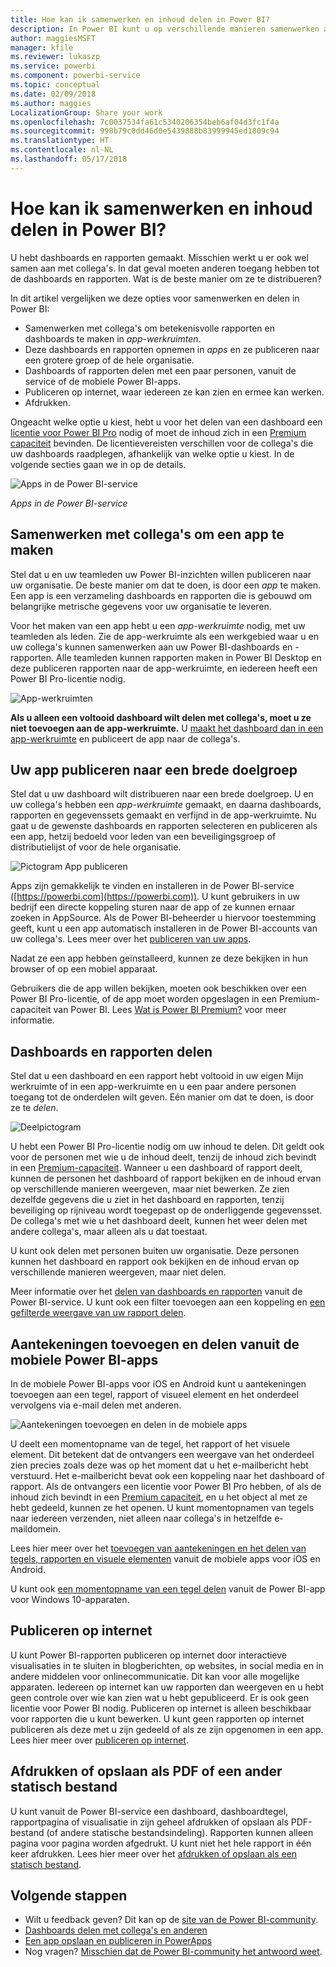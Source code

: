 ```yaml
---
title: Hoe kan ik samenwerken en inhoud delen in Power BI?
description: In Power BI kunt u op verschillende manieren samenwerken aan dashboards, rapporten, tegels en apps en deze delen. Elke manier heeft bepaalde voordelen.
author: maggiesMSFT
manager: kfile
ms.reviewer: lukaszp
ms.service: powerbi
ms.component: powerbi-service
ms.topic: conceptual
ms.date: 02/09/2018
ms.author: maggies
LocalizationGroup: Share your work
ms.openlocfilehash: 7c0037534fa61c5340206354beb6af04d3fc1f4a
ms.sourcegitcommit: 998b79c0dd46d0e5439888b83999945ed1809c94
ms.translationtype: HT
ms.contentlocale: nl-NL
ms.lasthandoff: 05/17/2018
---
```

# <a name="how-should-i-collaborate-and-share-in-power-bi"></a>Hoe kan ik samenwerken en inhoud delen in Power BI?

U hebt dashboards en rapporten gemaakt. Misschien werkt u er ook wel samen aan met collega's. In dat geval moeten anderen toegang hebben tot de dashboards en rapporten. Wat is de beste manier om ze te distribueren?

In dit artikel vergelijken we deze opties voor samenwerken en delen in Power BI: 

* Samenwerken met collega's om betekenisvolle rapporten en dashboards te maken in *app-werkruimten*.
* Deze dashboards en rapporten opnemen in *apps* en ze publiceren naar een grotere groep of de hele organisatie.
* Dashboards of rapporten delen met een paar personen, vanuit de service of de mobiele Power BI-apps.
* Publiceren op internet, waar iedereen ze kan zien en ermee kan werken.
* Afdrukken. 

Ongeacht welke optie u kiest, hebt u voor het delen van een dashboard een [licentie voor Power BI Pro](service-free-vs-pro.md) nodig of moet de inhoud zich in een [Premium capaciteit](service-premium.md) bevinden. De licentievereisten verschillen voor de collega's die uw dashboards raadplegen, afhankelijk van welke optie u kiest. In de volgende secties gaan we in op de details. 

![Apps in de Power BI-service](media/service-how-to-collaborate-distribute-dashboards-reports/power-bi-apps-home-blog.png)

*Apps in de Power BI-service*

## <a name="collaborate-with-coworkers-to-create-an-app"></a>Samenwerken met collega's om een app te maken
Stel dat u en uw teamleden uw Power BI-inzichten willen publiceren naar uw organisatie. De beste manier om dat te doen, is door een *app* te maken. Een app is een verzameling dashboards en rapporten die is gebouwd om belangrijke metrische gegevens voor uw organisatie te leveren. 

Voor het maken van een app hebt u een *app-werkruimte* nodig, met uw teamleden als leden. Zie de app-werkruimte als een werkgebied waar u en uw collega's kunnen samenwerken aan uw Power BI-dashboards en -rapporten. Alle teamleden kunnen rapporten maken in Power BI Desktop en deze publiceren rapporten naar de app-werkruimte, en iedereen heeft een Power BI Pro-licentie nodig.

![App-werkruimten](media/service-how-to-collaborate-distribute-dashboards-reports/power-bi-apps-workspaces.png)

**Als u alleen een voltooid dashboard wilt delen met collega's, moet u ze niet toevoegen aan de app-werkruimte.** U [maakt het dashboard dan in een app-werkruimte](service-create-distribute-apps.md) en publiceert de app naar de collega's. 

## <a name="publish-your-app-to-a-broad-audience"></a>Uw app publiceren naar een brede doelgroep
Stel dat u uw dashboard wilt distribueren naar een brede doelgroep. U en uw collega's hebben een *app-werkruimte* gemaakt, en daarna dashboards, rapporten en gegevenssets gemaakt en verfijnd in de app-werkruimte. Nu gaat u de gewenste dashboards en rapporten selecteren en publiceren als een app, hetzij bedoeld voor leden van een beveiligingsgroep of distributielijst of voor de hele organisatie. 

![Pictogram App publiceren](media/service-how-to-collaborate-distribute-dashboards-reports/power-bi-app-publish-600.png)

Apps zijn gemakkelijk te vinden en installeren in de Power BI-service ([https://powerbi.com](https://powerbi.com)). U kunt gebruikers in uw bedrijf een directe koppeling sturen naar de app of ze kunnen ernaar zoeken in AppSource. Als de Power BI-beheerder u hiervoor toestemming geeft, kunt u een app automatisch installeren in de Power BI-accounts van uw collega's. Lees meer over het [publiceren van uw apps](service-create-distribute-apps.md#publish-your-app). 

Nadat ze een app hebben geïnstalleerd, kunnen ze deze bekijken in hun browser of op een mobiel apparaat.

Gebruikers die de app willen bekijken, moeten ook beschikken over een Power BI Pro-licentie, of de app moet worden opgeslagen in een Premium-capaciteit van Power BI. Lees [Wat is Power BI Premium?](service-premium.md) voor meer informatie.

## <a name="share-dashboards-and-reports"></a>Dashboards en rapporten delen
Stel dat u een dashboard en een rapport hebt voltooid in uw eigen Mijn werkruimte of in een app-werkruimte en u een paar andere personen toegang tot de onderdelen wilt geven. Eén manier om dat te doen, is door ze te *delen*. 

![Deelpictogram](media/service-how-to-collaborate-distribute-dashboards-reports/power-bi-share-in-situ.png)

U hebt een Power BI Pro-licentie nodig om uw inhoud te delen. Dit geldt ook voor de personen met wie u de inhoud deelt, tenzij de inhoud zich bevindt in een [Premium-capaciteit](service-premium.md). Wanneer u een dashboard of rapport deelt, kunnen de personen het dashboard of rapport bekijken en de inhoud ervan op verschillende manieren weergeven, maar niet bewerken. Ze zien dezelfde gegevens die u ziet in het dashboard en rapporten, tenzij beveiliging op rijniveau wordt toegepast op de onderliggende gegevensset. De collega's met wie u het dashboard deelt, kunnen het weer delen met andere collega's, maar alleen als u dat toestaat. 

U kunt ook delen met personen buiten uw organisatie. Deze personen kunnen het dashboard en rapport ook bekijken en de inhoud ervan op verschillende manieren weergeven, maar niet delen. 

Meer informatie over het [delen van dashboards en rapporten](service-share-dashboards.md) vanuit de Power BI-service. U kunt ook een filter toevoegen aan een koppeling en [ een gefilterde weergave van uw rapport delen](service-share-reports.md).

## <a name="annotate-and-share-from-the-power-bi-mobile-apps"></a>Aantekeningen toevoegen en delen vanuit de mobiele Power BI-apps
In de mobiele Power BI-apps voor iOS en Android kunt u aantekeningen toevoegen aan een tegel, rapport of visueel element en het onderdeel vervolgens via e-mail delen met anderen. 

![Aantekeningen toevoegen en delen in de mobiele apps](media/service-how-to-collaborate-distribute-dashboards-reports/power-bi-iphone-annotate.png)

U deelt een momentopname van de tegel, het rapport of het visuele element. Dit betekent dat de ontvangers een weergave van het onderdeel zien precies zoals deze was op het moment dat u het e-mailbericht hebt verstuurd. Het e-mailbericht bevat ook een koppeling naar het dashboard of rapport. Als de ontvangers een licentie voor Power BI Pro hebben, of als de inhoud zich bevindt in een [Premium capaciteit](service-premium.md), en u het object al met ze hebt gedeeld, kunnen ze het openen. U kunt momentopnamen van tegels naar iedereen verzenden, niet alleen naar collega's in hetzelfde e-maildomein.

Lees hier meer over het [toevoegen van aantekeningen en het delen van tegels, rapporten en visuele elementen](mobile-annotate-and-share-a-tile-from-the-mobile-apps.md) vanuit de mobiele apps voor iOS en Android.

U kunt ook [een momentopname van een tegel delen](mobile-share-tile-windows-10-phone-app.md) vanuit de Power BI-app voor Windows 10-apparaten.

## <a name="publish-to-the-web"></a>Publiceren op internet
U kunt Power BI-rapporten publiceren op internet door interactieve visualisaties in te sluiten in blogberichten, op websites, in social media en in andere middelen voor onlinecommunicatie. Dit kan voor alle mogelijke apparaten. Iedereen op internet kan uw rapporten dan weergeven en u hebt geen controle over wie kan zien wat u hebt gepubliceerd. Er is ook geen licentie voor Power BI nodig. Publiceren op internet is alleen beschikbaar voor rapporten die u kunt bewerken. U kunt geen rapporten op internet publiceren als deze met u zijn gedeeld of als ze zijn opgenomen in een app. Lees hier meer over [publiceren op internet](service-publish-to-web.md).

## <a name="print-or-save-as-pdf-or-other-static-file"></a>Afdrukken of opslaan als PDF of een ander statisch bestand
U kunt vanuit de Power BI-service een dashboard, dashboardtegel, rapportpagina of visualisatie in zijn geheel afdrukken of opslaan als PDF-bestand (of andere statische bestandsindeling). Rapporten kunnen alleen pagina voor pagina worden afgedrukt. U kunt niet het hele rapport in één keer afdrukken. Lees hier meer over het [afdrukken of opslaan als een statisch bestand](service-print.md).

## <a name="next-steps"></a>Volgende stappen
* Wilt u feedback geven? Dit kan op de [site van de Power BI-community](https://community.powerbi.com/).
* [Dashboards delen met collega's en anderen](service-share-dashboards.md)
* [Een app opslaan en publiceren in PowerApps](service-create-distribute-apps.md)
* Nog vragen? [Misschien dat de Power BI-community het antwoord weet](http://community.powerbi.com/).

